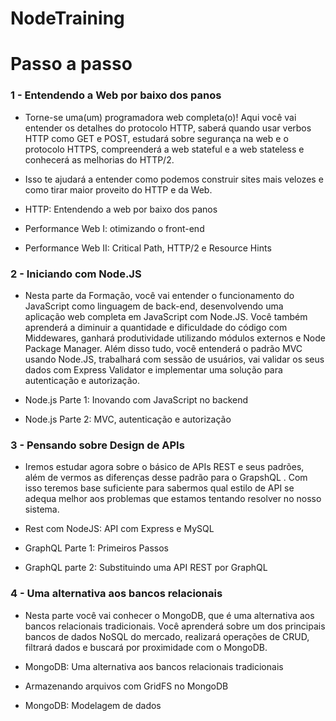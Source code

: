 # NodeTraining

# Passo a passo


### 1 - Entendendo a Web por baixo dos panos

- Torne-se uma(um) programadora web completa(o)! Aqui você vai entender os detalhes do protocolo HTTP, saberá quando usar verbos HTTP como GET e POST, estudará sobre segurança na web e o protocolo HTTPS, compreenderá a web stateful e a web stateless e conhecerá as melhorias do HTTP/2.

- Isso te ajudará a entender como podemos construir sites mais velozes e como tirar maior proveito do HTTP e da Web.

 - HTTP: Entendendo a web por baixo dos panos
 - Performance Web I: otimizando o front-end
 - Performance Web II: Critical Path, HTTP/2 e Resource Hints

### 2 - Iniciando com Node.JS

 - Nesta parte da Formação, você vai entender o funcionamento do JavaScript como linguagem de back-end, desenvolvendo uma aplicação web completa em JavaScript com Node.JS. Você também aprenderá a diminuir a quantidade e dificuldade do código com Middewares, ganhará produtividade utilizando módulos externos e Node Package Manager. Além disso tudo, você entenderá o padrão MVC usando Node.JS, trabalhará com sessão de usuários, vai validar os seus dados com Express Validator e implementar uma solução para autenticação e autorização.

  - Node.js Parte 1: Inovando com JavaScript no backend
  - Node.js Parte 2: MVC, autenticação e autorização

### 3 - Pensando sobre Design de APIs

 - Iremos estudar agora sobre o básico de APIs REST e seus padrões, além de vermos as diferenças desse padrão para o GrapshQL . Com isso teremos base suficiente para sabermos qual estilo de API se adequa melhor aos problemas que estamos tentando resolver no nosso sistema.

  - Rest com NodeJS: API com Express e MySQL
  - GraphQL Parte 1: Primeiros Passos
  - GraphQL parte 2: Substituindo uma API REST por GraphQL

### 4 - Uma alternativa aos bancos relacionais

 - Nesta parte você vai conhecer o MongoDB, que é uma alternativa aos bancos relacionais tradicionais. Você aprenderá sobre um dos principais bancos de dados NoSQL do mercado, realizará operações de CRUD, filtrará dados e buscará por proximidade com o MongoDB.

- MongoDB: Uma alternativa aos bancos relacionais tradicionais
- Armazenando arquivos com GridFS no MongoDB
- MongoDB: Modelagem de dados